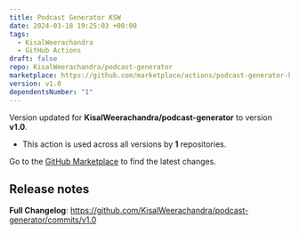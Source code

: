 ```yaml
---
title: Podcast Generator KSW
date: 2024-03-18 19:25:03 +00:00
tags:
  - KisalWeerachandra
  - GitHub Actions
draft: false
repo: KisalWeerachandra/podcast-generator
marketplace: https://github.com/marketplace/actions/podcast-generator-ksw
version: v1.0
dependentsNumber: "1"
---
```



Version updated for **KisalWeerachandra/podcast-generator** to version **v1.0**.
- This action is used across all versions by **1** repositories.

Go to the [GitHub Marketplace](https://github.com/marketplace/actions/podcast-generator-ksw) to find the latest changes.

## Release notes

**Full Changelog**: https://github.com/KisalWeerachandra/podcast-generator/commits/v1.0
